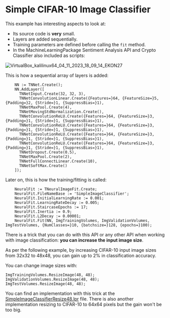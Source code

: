 # Simple CIFAR-10 Image Classifier
This example has interesting aspects to look at:
* Its source code is **very** small.
* Layers are added sequentially.
* Training parameters are defined before calling the `fit` method.
* In the MachineLearningPackage Sentiment Analysis API and Crypto Classifier also included as scripts:

![VirtualBox_kalilinux64_04_11_2023_18_09_14_EKON27](https://github.com/maxkleiner/neural-api/assets/3393121/8cd0a3ed-90e1-4b1f-aff8-f680432a92e1)
  
This is how a sequential array of layers is added:
```
    NN := TNNet.Create();
    NN.AddLayer([
      TNNetInput.Create(32, 32, 3),
      TNNetConvolutionLinear.Create({Features=}64, {FeatureSize=}5, {Padding=}2, {Stride=}1, {SuppressBias=}1),
      TNNetMaxPool.Create(4),
      TNNetMovingStdNormalization.Create(),
      TNNetConvolutionReLU.Create({Features=}64, {FeatureSize=}3, {Padding=}1, {Stride=}1, {SuppressBias=}1),
      TNNetConvolutionReLU.Create({Features=}64, {FeatureSize=}3, {Padding=}1, {Stride=}1, {SuppressBias=}1),
      TNNetConvolutionReLU.Create({Features=}64, {FeatureSize=}3, {Padding=}1, {Stride=}1, {SuppressBias=}1),
      TNNetConvolutionReLU.Create({Features=}64, {FeatureSize=}3, {Padding=}1, {Stride=}1, {SuppressBias=}1),
      TNNetDropout.Create(0.5),
      TNNetMaxPool.Create(2),
      TNNetFullConnectLinear.Create(10),
      TNNetSoftMax.Create()
    ]);
```

Later on, this is how the training/fitting is called:

```
    NeuralFit := TNeuralImageFit.Create;
    NeuralFit.FileNameBase := 'SimpleImageClassifier';
    NeuralFit.InitialLearningRate := 0.001;
    NeuralFit.LearningRateDecay := 0.005;
    NeuralFit.StaircaseEpochs := 17;
    NeuralFit.Inertia := 0.9;
    NeuralFit.L2Decay := 0.00001;
    NeuralFit.Fit(NN, ImgTrainingVolumes, ImgValidationVolumes, ImgTestVolumes, {NumClasses=}10, {batchsize=}128, {epochs=}100);
```

There is a trick that you can do with this API or any other API when working with image classification: **you can increase the input image size**.

As per the following example, by increasing CIFAR-10 input image sizes from 32x32 to 48x48, you can gain up to 2% in classification accuracy.

You can change image sizes with:
```
ImgTrainingVolumes.ResizeImage(48, 48);
ImgValidationVolumes.ResizeImage(48, 48);
ImgTestVolumes.ResizeImage(48, 48);
```

You can find an implementation with this trick at the [SimpleImageClassifierResize48.lpr](https://github.com/joaopauloschuler/neural-api/blob/master/examples/SimpleImageClassifier/SimpleImageClassifierResize48.lpr) file. There is also another implementation resizing to CIFAR-10 to 64x64 pixels but the gain won't be too big.
